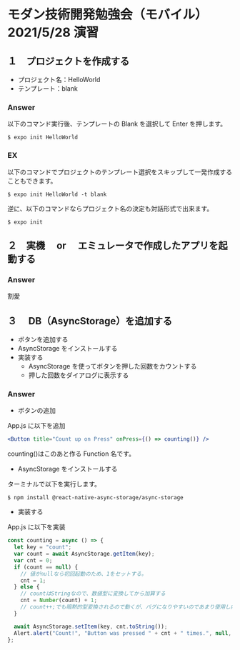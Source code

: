 # モダン技術開発勉強会（モバイル）　 2021/5/28 演習

## １　プロジェクトを作成する

- プロジェクト名：HelloWorld
- テンプレート：blank

### Answer

以下のコマンド実行後、テンプレートの Blank を選択して Enter を押します。

```
$ expo init HelloWorld
```

### EX

以下のコマンドでプロジェクトのテンプレート選択をスキップして一発作成することもできます。

```
$ expo init HelloWorld -t blank
```

逆に、以下のコマンドならプロジェクト名の決定も対話形式で出来ます。

```
$ expo init
```

## ２　実機　 or 　エミュレータで作成したアプリを起動する

### Answer

割愛

## ３　 DB（AsyncStorage）を追加する

- ボタンを追加する
- AsyncStorage をインストールする
- 実装する
  - AsyncStorage を使ってボタンを押した回数をカウントする
  - 押した回数をダイアログに表示する

### Answer

- ボタンの追加

App.js に以下を追加

```jsx
<Button title="Count up on Press" onPress={() => counting()} />
```

counting()はこのあと作る Function 名です。

- AsyncStorage をインストールする

ターミナルで以下を実行します。

```
$ npm install @react-native-async-storage/async-storage
```

- 実装する

App.js に以下を実装

```js
const counting = async () => {
  let key = "count";
  var count = await AsyncStorage.getItem(key);
  var cnt = 0;
  if (count == null) {
    // 値がnullなら初回起動のため、1をセットする。
    cnt = 1;
  } else {
    // countはStringなので、数値型に変換してから加算する
    cnt = Number(count) + 1;
    // count++;でも暗黙的型変換されるので動くが、バグになりやすいのであまり使用し内容が良い
  }

  await AsyncStorage.setItem(key, cnt.toString());
  Alert.alert("Count!", "Button was pressed " + cnt + " times.", null, null);
};
```
